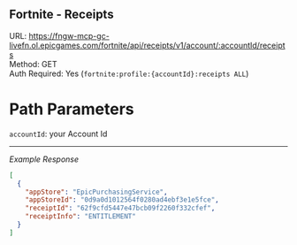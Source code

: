 ## Fortnite - Receipts

URL: https://fngw-mcp-gc-livefn.ol.epicgames.com/fortnite/api/receipts/v1/account/:accountId/receipts \
Method: GET \
Auth Required: Yes (`fortnite:profile:{accountId}:receipts ALL`)

# Path Parameters

`accountId`: your Account Id

---

_Example Response_

```json
[
  {
    "appStore": "EpicPurchasingService",
    "appStoreId": "0d9a0d1012564f0280ad4ebf3e1e5fce",
    "receiptId": "62f9cfd5447e47bcb09f2260f332cfef",
    "receiptInfo": "ENTITLEMENT"
  }
]
```
